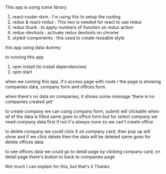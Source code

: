 This app is using some library
  1. react-router-dom : I'm using this to setup the routing
  2. redux & react-redux : This two is needed for react to use redux
  3. redux thunk : to apply numbers of function on redux action
  4. redux-devtools : activate redux devtools on chrome
  5. styled-components : this used to create reusable style

this app using data dummy

to running this app
  1. npm install (to install dependencies)
  2. npm start

when we running this app, it's access page with route /
the page is showing companies data, company form and offices form

when there's no data on companies, it shows some message 'there is no companies created yet'

to create company we can using company form, submit will clickable when all of the data is filled
same goes to office form but for select company we need company data first if not it's always none 
so we can't create office

to delete company we could click X on company card, then pop up will show and if we click delete then the data will be deleted
same goes for delete offices data

to see offices data we could go to detail page by clicking company card, on detail page there's button to back to companies page



Not much I can explain for this, but that's it
Thanks